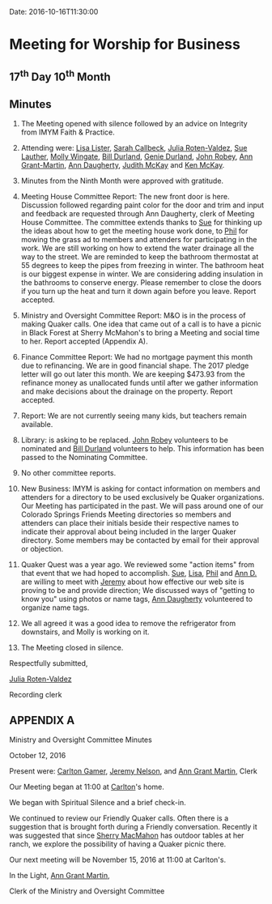 Date: 2016-10-16T11:30:00

[AnnDaugherty]: /Friends/AnnDaugherty
[AnnGrantMartin]: /Friends/AnnGrantMartin
[BarbCromwell]: /Friends/BarbCromwell
[BillDurland]: /Friends/BillDurland
[CarltonGamer]: /Friends/CarltonGamer
[ConstanceGale]: /Friends/ConstanceGale
[EllenCooney]: /Friends/EllenCooney
[GenieDurland]: /Friends/GenieDurland
[HollyGrasso]: /Friends/HollyGrasso
[JeremyNelson]: /Friends/JeremyNelson
[JohnGallagher]: /Friends/JohnGallagher
[JohnRobey]: /Friends/JohnRobey
[JudithMcKay]: /Friends/JudithMcKay
[LindaSegar]: /Friends/LindaSegar
[LisaLister]: /Friends/LisaLister
[PeterLeVar]: /Friends/PeterLeVar
[JulieRotenValdez]: /Friends/JulieRotenValdez
[KenMcKay]: /Friends/KenMcKay
[MollyWingate]: /Friends/MollyWingate
[NancyAndrews]: /Friends/NancyAndrews
[PhilFriesen]: /Friends/PhilFriesen
[SarahCallback]: /Friends/SarahCallback
[SherryMacMahon]: /Friends/SherryMacMahon]
[SueLauther]: /Friends/SueLauther

# Meeting for Worship for Business

## 17<sup>th</sup> Day 10<sup>th</sup> Month

## Minutes

1.  The Meeting opened with silence followed by an advice on Integrity
    from IMYM Faith & Practice.

2.  Attending were: [Lisa Lister][LisaLister], [Sarah Callbeck][SarahCallback], [Julia Roten-Valdez][JulieRotenValdez], 
    [Sue Lauther][SueLauther], [Molly Wingate][MollyWingate], [Bill Durland][BillDurland], 
    [Genie Durland][GenieDurland], [John Robey][JohnRobey], [Ann Grant-Martin][AnnGrantMartin],
    [Ann Daugherty][AnnDaugherty], [Judith McKay][JudithMcKay] and [Ken McKay][KenMcKay].

3.  Minutes from the Ninth Month were approved with gratitude.

4.  Meeting House Committee Report: The new front door is here.
    Discussion followed regarding paint color for the door and trim and
    input and feedback are requested through Ann Daugherty, clerk of
    Meeting House Committee. The committee extends thanks to [Sue][SueLauther] for
    thinking up the ideas about how to get the meeting house work done,
    to [Phil][PhilFriesen] for mowing the grass ad to members and attenders for
    participating in the work. We are still working on how to extend the
    water drainage all the way to the street. We are reminded to keep
    the bathroom thermostat at 55 degrees to keep the pipes from
    freezing in winter. The bathroom heat is our biggest expense in
    winter. We are considering adding insulation in the bathrooms to
    conserve energy. Please remember to close the doors if you turn up
    the heat and turn it down again before you leave. Report accepted.

5.  Ministry and Oversight Committee Report: M&O is in the process of
    making Quaker calls. One idea that came out of a call is to have a
    picnic in Black Forest at Sherry McMahon's to bring a Meeting and
    social time to her. Report accepted (Appendix A).

6.  Finance Committee Report: We had no mortgage payment this month due
    to refinancing. We are in good financial shape. The 2017 pledge
    letter will go out later this month. We are keeping $473.93 from
    the refinance money as unallocated funds until after we gather
    information and make decisions about the drainage on the property.
    Report accepted.

7.  Report: We are not currently seeing many kids, but teachers remain
    available.

8.  Library: is asking to be replaced. [John Robey][JohnRobey] volunteers to be
    nominated and [Bill Durland][BillDurland] volunteers to help. This information has
    been passed to the Nominating Committee.

9.  No other committee reports.

10. New Business: IMYM is asking for contact information on members and
    attenders for a directory to be used exclusively be Quaker
    organizations. Our Meeting has participated in the past. We will
    pass around one of our Colorado Springs Friends Meeting directories
    so members and attenders can place their initials beside their
    respective names to indicate their approval about being included in
    the larger Quaker directory. Some members may be contacted by email
    for their approval or objection.

11. Quaker Quest was a year ago. We reviewed some "action items" from
    that event that we had hoped to accomplish. [Sue][SueLauther], 
    [Lisa][LisaLister], [Phil][PhilFriesen] and [Ann D.][AnnDaugherty]
    are willing to meet with [Jeremy][JeremyNelson] about how effective our web site
    is proving to be and provide direction; We discussed ways of
    "getting to know you" using photos or name tags, [Ann Daugherty][AnnDaugherty]
    volunteered to organize name tags.

12. We all agreed it was a good idea to remove the refrigerator from
    downstairs, and Molly is working on it.

13. The Meeting closed in silence.

Respectfully submitted,

[Julia Roten-Valdez][JulieRotenValdez]

Recording clerk

## APPENDIX A

Ministry and Oversight Committee Minutes

October 12, 2016

Present were: [Carlton Gamer][CarltonGamer], [Jeremy Nelson][JeremyNelson], 
and [Ann Grant Martin][AnnGrantMartin], Clerk

Our Meeting began at 11:00 at [Carlton][CarltonGamer]'s home.

We began with Spiritual Silence and a brief check-in.

We continued to review our Friendly Quaker calls. Often there is a
suggestion that is brought forth during a Friendly conversation.
Recently it was suggested that since [Sherry MacMahon][SherryMacMahon] has outdoor tables
at her ranch, we explore the possibility of having a Quaker picnic
there.

Our next meeting will be November 15, 2016 at 11:00 at Carlton's.

In the Light, [Ann Grant Martin][AnnGrantMartin],

Clerk of the Ministry and Oversight Committee

